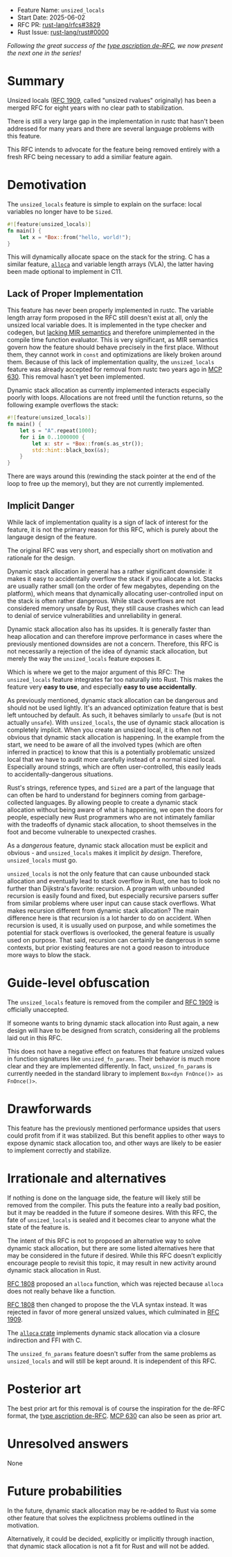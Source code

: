- Feature Name: `unsized_locals`
- Start Date: 2025-06-02
- RFC PR: [rust-lang/rfcs#3829](https://github.com/rust-lang/rfcs/pull/3829)
- Rust Issue: [rust-lang/rust#0000](https://github.com/rust-lang/rust/issues/0000)


_Following the great success of the [type ascription de-RFC], we now present the next one in the series!_

# Summary
[summary]: #summary

Unsized locals ([RFC 1909], called "unsized rvalues" originally)
has been a merged RFC for eight years with no clear path to stabilization.

There is still a very large gap in the implementation in rustc that hasn't been addressed for many years and there are several language problems with this feature. 

This RFC intends to advocate for the feature being removed entirely with a fresh RFC being necessary to add a similiar feature again.

# Demotivation
[demotivation]: #demotivation

The `unsized_locals` feature is simple to explain on the surface: local variables no longer have to be `Sized`.

```rust
#![feature(unsized_locals)]
fn main() {
    let x = *Box::from("hello, world!");
}
```

This will dynamically allocate space on the stack for the string.
C has a similar feature, [`alloca`] and variable length arrays (VLA), the latter having been made optional to implement in C11.

## Lack of Proper Implementation

This feature has never been properly implemented in rustc.
The variable length array form proposed in the RFC still doesn't exist at all, only the unsized local variable does.
It is implemented in the type checker and codegen, but [lacking MIR semantics](https://github.com/rust-lang/rust/issues/48055#issuecomment-1837424794) and therefore unimplemented in the compile time function evaluator.
This is very significant, as MIR semantics govern how the feature should behave precisely in the first place.
Without them, they cannot work in `const` and optimizations are likely broken around them.
Because of this lack of implementation quality, the `unsized_locals` feature was already accepted for removal from rustc two years ago in [MCP 630].
This removal hasn't yet been implemented.

Dynamic stack allocation as currently implemented interacts especially poorly with loops.
Allocations are not freed until the function returns, so the following example overflows the stack:

```rust
#![feature(unsized_locals)]
fn main() {
    let s = "A".repeat(1000);
    for i in 0..1000000 {
        let x: str = *Box::from(s.as_str());
        std::hint::black_box(&s);
    }
}
```
There are ways around this (rewinding the stack pointer at the end of the loop to free up the memory), but they are not currently implemented.

## Implicit Danger

While lack of implementation quality is a sign of lack of interest for the feature, it is not the primary reason for this RFC,
which is purely about the langauge design of the feature.

The original RFC was very short, and especially short on motivation and rationale for the design.

Dynamic stack allocation in general has a rather significant downside: it makes it easy to accidentally overflow the stack if you allocate a lot.
Stacks are usually rather small (on the order of few megabytes, depending on the platform), which means that dynamically allocating user-controlled input on the stack is often rather dangerous.
While stack overflows are not considered memory unsafe by Rust, they still cause crashes which can lead to denial of service vulnerabilities and unreliability in general.

Dynamic stack allocation also has its upsides.
It is generally faster than heap allocation and can therefore improve performance in cases where the previously mentioned downsides are not a concern.
Therefore, this RFC is not necessarily a rejection of the idea of dynamic stack allocation, but merely the way the `unsized_locals` feature exposes it.

Which is where we get to the major argument of this RFC: The `unsized_locals` feature integrates far too naturally into Rust.
This makes the feature very **easy to use**, and especially **easy to use accidentally**.

As previously mentioned, dynamic stack allocation can be dangerous and should not be used lightly.
It's an advanced optimization feature that is best left untouched by default.
As such, it behaves similarly to `unsafe` (but is not actually `unsafe`).
With `unsized_locals`, the use of dynamic stack allocation is completely implicit.
When you create an unsized local, it is often not obvious that dynamic stack allocation is happening.
In the example from the start, we need to be aware of all the involved types (which are often inferred in practice) to know that this is a potentially problematic unsized local that we have to audit more carefully instead of a normal sized local.
Especially around strings, which are often user-controlled, this easily leads to accidentally-dangerous situations.

Rust's strings, reference types, and `Sized` are a part of the language that can often be hard to understand for beginners coming from garbage-collected languages.
By allowing people to create a dynamic stack allocation without being aware of what is happening, we open the doors for people, especially new Rust programmers who are not intimately familiar with the tradeoffs of dynamic stack allocation, to shoot themselves in the foot and become vulnerable to unexpected crashes.

As a _dangerous_ feature, dynamic stack allocation must be explicit and obvious - and `unsized_locals` makes it implicit _by design_.
Therefore, `unsized_locals` must go.

`unsized_locals` is not the only feature that can cause unbounded stack allocation and eventually lead to stack overflow in Rust, one has to look no further than Dijkstra's favorite: recursion.
A program with unbounded recursion is easily found and fixed, but especially recursive parsers suffer from similar problems where user input can cause stack overflows.
What makes recursion different from dynamic stack allocation?
The main difference here is that recursion is a lot harder to do on accident.
When recursion is used, it is usually used on purpose, and while sometimes the potential for stack overflows is overlooked, the general feature is usually used on purpose.
That said, recursion can certainly be dangerous in some contexts, but prior existing features are not a good reason to introduce more ways to blow the stack.

# Guide-level obfuscation
[guide-level-obfuscation]: #guide-level-obfuscation

The `unsized_locals` feature is removed from the compiler and [RFC 1909] is officially unaccepted.

If someone wants to bring dynamic stack allocation into Rust again, a new design will have to be designed from scratch, considering all the problems laid out in this RFC.

This does not have a negative effect on features that feature unsized values in function signatures like `unsized_fn_params`.
Their behavior is much more clear and they are implemented differently.
In fact, `unsized_fn_params` is currently needed in the standard library to implement `Box<dyn FnOnce()> as FnOnce()>`.

# Drawforwards
[drawforwards]: #drawforwards

This feature has the previously mentioned performance upsides that users could profit from if it was stabilized.
But this benefit applies to other ways to expose dynamic stack allocation too, and other ways are likely to be easier to implement correctly and stabilize.

# Irrationale and alternatives
[irrationale-and-alternatives]: #irrationale-and-alternatives

If nothing is done on the language side, the feature will likely still be removed from the compiler.
This puts the feature into a really bad position, but it may be readded in the future if someone desires.
With this RFC, the fate of `unsized_locals` is sealed and it becomes clear to anyone what the state of the feature is.

The intent of this RFC is not to proposed an alternative way to solve dynamic stack allocation,
but there are some listed alternatives here that may be considered in the future if desired.
While this RFC doesn't explicitly encourage people to revisit this topic, it may result in new activity around dynamic stack allocation in Rust.

[RFC 1808] proposed an `alloca` function, which was rejected because `alloca` does not really behave like a function.

[RFC 1808] then changed to propose the the VLA syntax instead.
It was rejected in favor of more general unsized values, which culminated in [RFC 1909].

The [`alloca` crate](https://crates.io/crates/alloca) implements dynamic stack allocation via a closure indirection and FFI with C.

The `unsized_fn_params` feature doesn't suffer from the same problems as `unsized_locals` and will still be kept around.
It is independent of this RFC.

# Posterior art
[posterior-art]: #posterior-

The best prior art for this removal is of course the inspiration for the de-RFC format, the [type ascription de-RFC].
[MCP 630] can also be seen as prior art.

# Unresolved answers
[unresolved-answers]: #unresolved-answers


None

# Future probabilities
[future-probabilities]: #future-probabilities

In the future, dynamic stack allocation may be re-added to Rust via some other feature that solves the explicitness problems outlined in the motivation.

Alternatively, it could be decided, explicitly or implicitly through inaction, that dynamic stack allocation is not a fit for Rust and will not be added.

[type ascription de-RFC]: https://rust-lang.github.io/rfcs/3307-de-rfc-type-ascription.html
[`alloca`]: https://man7.org/linux/man-pages/man3/alloca.3.html
[MCP 630]: https://github.com/rust-lang/compiler-team/issues/630
[RFC 1808]: https://github.com/rust-lang/rfcs/pull/1808
[RFC 1909]: https://rust-lang.github.io/rfcs/1909-unsized-rvalues.html
